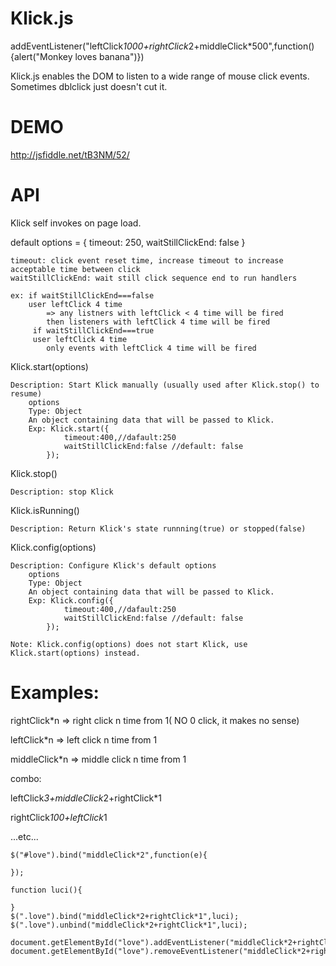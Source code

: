 Klick.js
========
addEventListener("leftClick*1000+rightClick*2+middleClick*500",function(){alert("Monkey loves banana")})

Klick.js enables the DOM to listen to a wide range of mouse click events. Sometimes dblclick just doesn't cut it.

DEMO
========
http://jsfiddle.net/tB3NM/52/

API
========
Klick self invokes on page load.

default options = {
        timeout: 250,
        waitStillClickEnd: false
    }
    
    timeout: click event reset time, increase timeout to increase acceptable time between click
	waitStillClickEnd: wait still click sequence end to run handlers

	ex: if waitStillClickEnd===false
	    user leftClick 4 time
	        => any listners with leftClick < 4 time will be fired
	        then listeners with leftClick 4 time will be fired
	     if waitStillClickEnd===true
	     user leftClick 4 time
	        only events with leftClick 4 time will be fired

Klick.start(options)

	Description: Start Klick manually (usually used after Klick.stop() to resume)
		options
		Type: Object
		An object containing data that will be passed to Klick.
		Exp: Klick.start({
			    timeout:400,//dafault:250
			    waitStillClickEnd:false //default: false
			});
			
			
Klick.stop()

	Description: stop Klick


Klick.isRunning()

	Description: Return Klick's state runnning(true) or stopped(false)
	
Klick.config(options)

	Description: Configure Klick's default options
		options
		Type: Object
		An object containing data that will be passed to Klick.
		Exp: Klick.config({
			    timeout:400,//dafault:250
			    waitStillClickEnd:false //default: false
			});
			
	Note: Klick.config(options) does not start Klick, use Klick.start(options) instead.

Examples:
========

rightClick*n => right click n time from 1( NO 0 click, it makes no sense)

leftClick*n => left click n time from 1

middleClick*n => middle click n time from 1

combo: 

leftClick*3+middleClick*2+rightClick*1    

rightClick*100+leftClick*1
        
...etc...

	$("#love").bind("middleClick*2",function(e){
	   
	});
	
	function luci(){
	
	}
	$(".love").bind("middleClick*2+rightClick*1",luci);
	$(".love").unbind("middleClick*2+rightClick*1",luci);
	
	document.getElementById("love").addEventListener("middleClick*2+rightClick*1+middleClick*3",luci);
	document.getElementById("love").removeEventListener("middleClick*2+rightClick*1+middleClick*3",luci);


	

